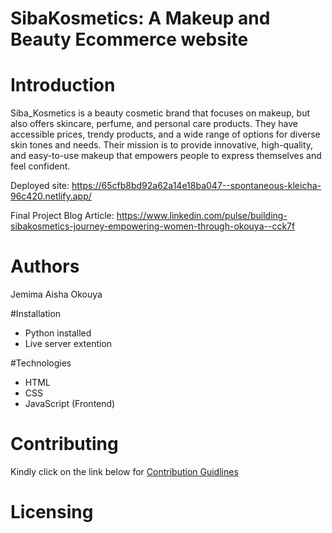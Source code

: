# SibaKosmetics: A Makeup and Beauty Ecommerce website 


# Introduction
Siba_Kosmetics is a beauty cosmetic brand that focuses on  makeup, but also offers skincare, perfume, and personal care products. They have accessible prices, trendy products, and a wide range of options for diverse skin tones and needs. Their mission is to provide innovative, high-quality, and easy-to-use makeup that empowers people to express themselves and feel confident.

Deployed site:  https://65cfb8bd92a62a14e18ba047--spontaneous-kleicha-96c420.netlify.app/

Final Project Blog Article:
https://www.linkedin.com/pulse/building-sibakosmetics-journey-empowering-women-through-okouya--cck7f

# Authors
Jemima Aisha Okouya

#Installation
* Python installed
* Live server extention

#Technologies
* HTML
* CSS
* JavaScript (Frontend)

# Contributing
Kindly click on the link below for [Contribution Guidlines](https://github.com/Ash-beca/Sibakosmetics/blob/main/CONTRIBUTING.md)

# Licensing